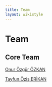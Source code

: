 ```yaml
---
title: Team
layout: wikistyle
---
```


# Team

## Core Team

[Onur Özgür ÖZKAN](http://www.onurozgurozkan.com)

[Tayfun Öziş ERİKAN](http://www.tayfunoziserikan.com)